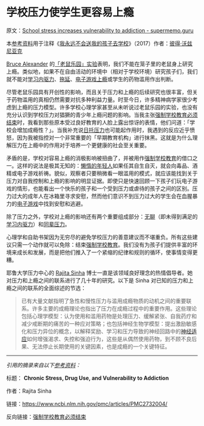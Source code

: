 # 学校压力使学生更容易上瘾

原文：[School stress increases vulnerability to addiction - supermemo.guru](https://supermemo.guru/wiki/School_stress_increases_vulnerability_to_addiction)

本[参考资料](https://supermemo.guru/wiki/References)用于注释《[我永远不会送我的孩子去学校](https://supermemo.guru/wiki/Problem_of_Schooling)》（2017）作者：[彼得·沃兹尼亚克](https://supermemo.guru/wiki/Piotr_Wozniak)

[Bruce Alexander](https://en.wikipedia.org/wiki/Bruce_K._Alexander) 的[「老鼠乐园」实验](https://en.wikipedia.org/wiki/Rat_Park)表明，我们不能在笼子里的老鼠身上研究上瘾。类似地，如果不在自由活动的环境中（相对于学校环境）研究孩子们，我们就不能对[学习内驱力](https://supermemo.guru/wiki/Learn_drive)、[拖延](https://supermemo.guru/wiki/Procrastination)、[电子游戏上瘾](https://supermemo.guru/wiki/Videogames)或学生的药物滥用作出判断。

尽管老鼠乐园具有开创性的影响，而且关于压力和上瘾的后续研究也很丰富，但关于药物滥用的真相仍然需要对抗多种利益力量。时至今日，许多精神病学家很少考虑到上瘾的压力模型。许多学校心理学家甚至从未听说过老鼠乐园的实验，也没有充分认识到学校压力对猖獗的青少年上瘾问题的影响。当我主张[强制学校教育必须结束](https://supermemo.guru/wiki/Compulsory_schooling_must_end)时，我看到那些原本受过良好教育的人脸上露出惊讶的表情，他们问道：「学校会增加成瘾性？」。当我补充说[日托压力](https://supermemo.guru/wiki/Daycare)也可能起作用时，我遇到的反应近乎愤怒，因为我被指控对一个非常重要的「早期教育机构」进行抹黑。这就是为什么理解压力在上瘾中的作用对于培养一个更健康的社会至关重要。

矛盾的是，学校对容易上瘾的消极影响被扭曲了，并被用作[强制学校教育](https://supermemo.guru/wiki/Compulsory_schooling)的借口之一。这样的说法是极其无知的：[懒惰的年轻人](https://supermemo.guru/wiki/Lazy)如果任其自生自灭，就会向毒品、酒精或电子游戏祈祷。貌似，观察者只要稍微看一眼滥用的模式，就应该能找到关于压力对自我控制和上瘾的影响的明显证据。即使只是快速回顾一下孩子们玩电子游戏的情形，也能看出一个快乐的孩子和一个受到压力或虐待的孩子之间的区别。压力过大的成年人在冰箱里寻求安慰，然而他们意识不到压力过大的学生会在血腥暴力的[电子游戏](https://supermemo.guru/wiki/Videogames)中找到安慰和逃避。

除了压力之外，学校对上瘾的影响还有两个重要组成部分：[无聊](https://supermemo.guru/wiki/Boredom)（即未得到满足的[学习内驱力](https://supermemo.guru/wiki/Learn_drive)）和[同辈压力](https://supermemo.guru/wiki/Optimal_socialization)。

心理学和自助书架因为无穷尽的避免学校压力的善意建议而不堪重负。所有这些建议只需一个动作就可以免除：结束[强制学校教育](https://supermemo.guru/wiki/Compulsory_schooling)。我们没有为孩子们提供丰富的环境来成长和发展，而是把他们推入了一个紧缩的纪律和规则的循环，使事情变得更糟。

耶鲁大学压力中心的 [Rajita Sinha](https://medicine.yale.edu/psychiatry/people/rajita_sinha.profile) 博士一直是该领域良好理念的热情倡导者。她对压力和上瘾之间的联系进行了几十年的研究。以下是 Sinha 对已知的压力和上瘾之间的联系的全面综述的节选：

> 已有大量文献指明了急性和慢性压力与滥用成瘾物质的动机之间的重要联系。许多主要的成瘾理论也指出了压力在成瘾过程中的重要作用。这些理论包括心理学模型：认为使用和滥用药物是处理压力、缓解紧张、自我药疗和减少戒断期的痛苦的一种应对策略；也包括神经生物学模型：提出激励敏感化和压力异位的概念，以解释奖励、学习和压力导致的神经回路中的[神经适应](https://supermemo.guru/wiki/Neuroadaptation)如何增强渴求、失控和强迫行为，这些是从偶然使用药物，到不顾不良后果、无法停止长期使用的关键因素，也是成瘾的一个关键特征。

------

*引用的摘录来自以下[参考资料](https://supermemo.guru/wiki/References)：*

标题： **Chronic Stress, Drug Use, and Vulnerability to Addiction** 

作者：Rajita Sinha

链接：https://www.ncbi.nlm.nih.gov/pmc/articles/PMC2732004/

反向链接：[强制学校教育必须结束](https://supermemo.guru/wiki/Compulsory_schooling_must_end)